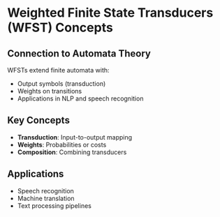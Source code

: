 # Weighted Finite State Transducers (WFST) Concepts

## Connection to Automata Theory

WFSTs extend finite automata with:
- Output symbols (transduction)
- Weights on transitions
- Applications in NLP and speech recognition

## Key Concepts

- **Transduction**: Input-to-output mapping
- **Weights**: Probabilities or costs
- **Composition**: Combining transducers

## Applications

- Speech recognition
- Machine translation
- Text processing pipelines
